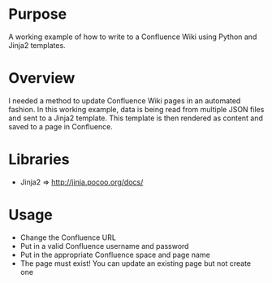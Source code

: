 Purpose
=======
A working example of how to write to a Confluence Wiki using Python and Jinja2 templates.

Overview
========
I needed a method to update Confluence Wiki pages in an automated fashion. In this working example, data is being read from multiple JSON files and sent to a Jinja2 template.  This template is then rendered as content and saved to a page in Confluence.

Libraries
=========
* Jinja2 => http://jinja.pocoo.org/docs/

Usage
=====
* Change the Confluence URL
* Put in a valid Confluence username and password
* Put in the appropriate Confluence space and page name
* The page must exist!  You can update an existing page but not create one
